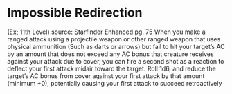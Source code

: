 # Impossible Redirection 
(Ex; 11th Level)
source: Starfinder Enhanced pg. 75
When you make a ranged attack using a projectile weapon or other ranged weapon that uses physical ammunition 
(Such as darts or arrows) but fail to hit your target’s AC by an amount that does not exceed any AC bonus that creature receives against your attack due to cover, you can fire a second shot as a reaction to deflect your first attack midair toward the target. Roll 1d6, and reduce the target’s AC bonus from cover against your first attack by that amount (minimum +0), potentially causing your first attack to succeed retroactively

